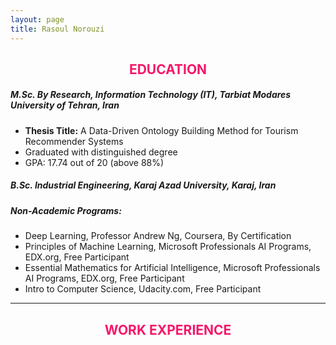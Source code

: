 ```yaml
---
layout: page 
title: Rasoul Norouzi
---
```


<h2 style="color:rgb(247, 22, 105);text-align:center;"> EDUCATION </h2>

##### M.Sc. By Research, Information Technology (IT), Tarbiat Modares University of Tehran, Iran 
- **Thesis Title:** A Data-Driven Ontology Building Method for Tourism Recommender Systems
- Graduated with distinguished degree 
- GPA: 17.74 out of 20 (above 88%) 

##### B.Sc. Industrial Engineering, Karaj Azad University, Karaj, Iran

##### Non-Academic Programs:
- Deep Learning, Professor Andrew Ng, Coursera, By Certification
- Principles of Machine Learning, Microsoft Professionals AI Programs, EDX.org, Free Participant
- Essential Mathematics for Artificial Intelligence, Microsoft Professionals AI Programs, EDX.org, Free Participant
- Intro to Computer Science, Udacity.com, Free Participant 

------------
<h2 style="color:rgb(247, 22, 105);text-align:center;"> WORK EXPERIENCE </h2>
